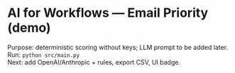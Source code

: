 # AI for Workflows — Email Priority (demo)
Purpose: deterministic scoring without keys; LLM prompt to be added later.  
Run: `python src/main.py`  
Next: add OpenAI/Anthropic + rules, export CSV, UI badge.
